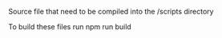 
Source file that need to be compiled into the /scripts directory

To build these files run 
npm run build